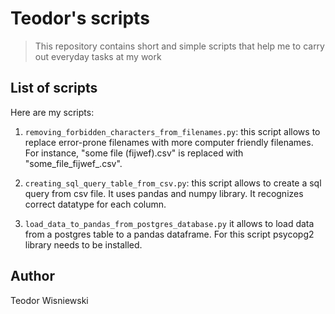 # Teodor's scripts
> This repository contains short and simple scripts that help me to carry out everyday tasks
> at my work

## List of scripts
Here are my scripts:

1. ```removing_forbidden_characters_from_filenames.py```: this script allows to 
replace error-prone filenames with more computer friendly filenames. For instance,
   "some file (fijwef).csv" is replaced with "some_file_fijwef_.csv".
    
2. ```creating_sql_query_table_from_csv.py```: this script allows to create a sql query from csv file. 
   It uses pandas and numpy library. It recognizes correct datatype for each column.

3. ```load_data_to_pandas_from_postgres_database.py``` it allows to load data from a postgres table to a pandas dataframe.
For this script psycopg2 library needs to be installed.
## Author
Teodor Wisniewski